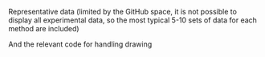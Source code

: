 

Representative data (limited by the GitHub space, it is not possible to display all experimental data, so the most typical 5-10 sets of data for each method are included)

And the relevant code for handling drawing